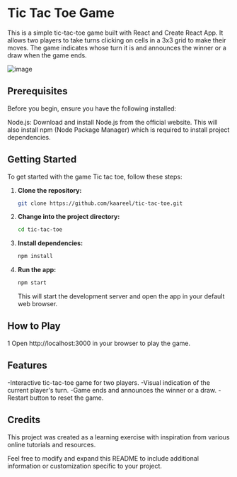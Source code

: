 # Tic Tac Toe Game
This is a simple tic-tac-toe game built with React and Create React App. It allows two players to take turns clicking on cells in a 3x3 grid to make their moves. The game indicates whose turn it is and announces the winner or a draw when the game ends.

![image](https://github.com/Kaareel/tic-tac-toe/assets/105023448/1d7f0aab-73bf-452a-8c70-f8f50169a098)


## Prerequisites
Before you begin, ensure you have the following installed:

Node.js: Download and install Node.js from the official website. This will also install npm (Node Package Manager) which is required to install project dependencies.

## Getting Started
To get started with the game Tic tac toe, follow these steps:

1. **Clone the repository:**
    ```bash
    git clone https://github.com/kaareel/tic-tac-toe.git
    ```
2. **Change into the project directory:**
    ```bash
    cd tic-tac-toe
    ```
3. **Install dependencies:**
    ```bash
    npm install
    ```
4. **Run the app:**
    ```bash
    npm start
    ```

   This will start the development server and open the app in your default web browser.

## How to Play
1 Open http://localhost:3000 in your browser to play the game.

## Features
-Interactive tic-tac-toe game for two players.
-Visual indication of the current player's turn.
-Game ends and announces the winner or a draw.
-Restart button to reset the game.

## Credits
This project was created as a learning exercise with inspiration from various online tutorials and resources.

Feel free to modify and expand this README to include additional information or customization specific to your project.
